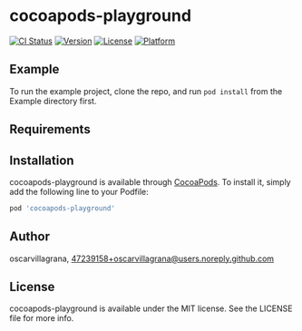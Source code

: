 # cocoapods-playground

[![CI Status](https://img.shields.io/travis/oscarvillagrana/cocoapods-playground.svg?style=flat)](https://travis-ci.org/oscarvillagrana/cocoapods-playground)
[![Version](https://img.shields.io/cocoapods/v/cocoapods-playground.svg?style=flat)](https://cocoapods.org/pods/cocoapods-playground)
[![License](https://img.shields.io/cocoapods/l/cocoapods-playground.svg?style=flat)](https://cocoapods.org/pods/cocoapods-playground)
[![Platform](https://img.shields.io/cocoapods/p/cocoapods-playground.svg?style=flat)](https://cocoapods.org/pods/cocoapods-playground)

## Example

To run the example project, clone the repo, and run `pod install` from the Example directory first.

## Requirements

## Installation

cocoapods-playground is available through [CocoaPods](https://cocoapods.org). To install
it, simply add the following line to your Podfile:

```ruby
pod 'cocoapods-playground'
```

## Author

oscarvillagrana, 47239158+oscarvillagrana@users.noreply.github.com

## License

cocoapods-playground is available under the MIT license. See the LICENSE file for more info.
